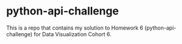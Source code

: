 # python-api-challenge
This is a repo that contains my solution to Homework 6 (python-api-challenge) for Data Visualization Cohort 6.
